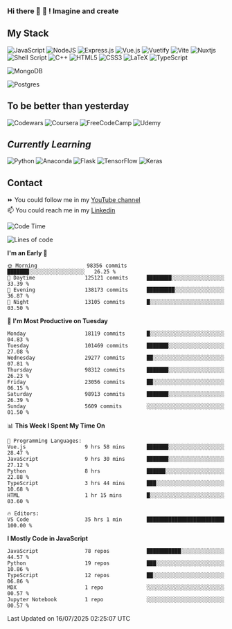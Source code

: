 ### Hi there 👋 🤖 ! Imagine and create

## My Stack
![JavaScript](https://img.shields.io/badge/javascript-%23323330.svg?style=for-the-badge&logo=javascript&logoColor=%23F7DF1E) ![NodeJS](https://img.shields.io/badge/node.js-6DA55F?style=for-the-badge&logo=node.js&logoColor=white) <img alt="Express.js" src="https://img.shields.io/badge/express.js%20-%23404d59.svg?&style=for-the-badge"/> ![Vue.js](https://img.shields.io/badge/vuejs-%2335495e.svg?style=for-the-badge&logo=vuedotjs&logoColor=%234FC08D) ![Vuetify](https://img.shields.io/badge/Vuetify-1867C0?style=for-the-badge&logo=vuetify&logoColor=AEDDFF) ![Vite](https://img.shields.io/badge/vite-%23646CFF.svg?style=for-the-badge&logo=vite&logoColor=white) ![Nuxtjs](https://img.shields.io/badge/Nuxt-002E3B?style=for-the-badge&logo=nuxtdotjs&logoColor=#00DC82) ![Shell Script](https://img.shields.io/badge/shell_script-%23121011.svg?style=for-the-badge&logo=gnu-bash&logoColor=white) ![C++](https://img.shields.io/badge/c++-%2300599C.svg?style=for-the-badge&logo=c%2B%2B&logoColor=white) ![HTML5](https://img.shields.io/badge/html5-%23E34F26.svg?style=for-the-badge&logo=html5&logoColor=white) ![CSS3](https://img.shields.io/badge/css3-%231572B6.svg?style=for-the-badge&logo=css3&logoColor=white) ![LaTeX](https://img.shields.io/badge/latex-%23008080.svg?style=for-the-badge&logo=latex&logoColor=white) ![TypeScript](https://img.shields.io/badge/typescript-%23007ACC.svg?style=for-the-badge&logo=typescript&logoColor=white)
<div>
  <img alt="MongoDB" src ="https://img.shields.io/badge/MongoDB-%234ea94b.svg?&style=for-the-badge&logo=mongodb&logoColor=white"/>
  
  ![Postgres](https://img.shields.io/badge/postgres-%23316192.svg?style=for-the-badge&logo=postgresql&logoColor=white)
</div>

## To be better than yesterday
![Codewars](https://img.shields.io/badge/Codewars-B1361E?style=for-the-badge&logo=codewars&logoColor=grey)
  ![Coursera](https://img.shields.io/badge/Coursera-%230056D2.svg?style=for-the-badge&logo=Coursera&logoColor=white)
  ![FreeCodeCamp](https://img.shields.io/badge/Freecodecamp-%23123.svg?&style=for-the-badge&logo=freecodecamp&logoColor=green)
  ![Udemy](https://img.shields.io/badge/Udemy-A435F0?style=for-the-badge&logo=Udemy&logoColor=white)

## *Currently Learning*
![Python](https://img.shields.io/badge/python-3670A0?style=for-the-badge&logo=python&logoColor=ffdd54) ![Anaconda](https://img.shields.io/badge/Anaconda-%2344A833.svg?style=for-the-badge&logo=anaconda&logoColor=white) 
![Flask](https://img.shields.io/badge/flask-%23000.svg?style=for-the-badge&logo=flask&logoColor=white) ![TensorFlow](https://img.shields.io/badge/TensorFlow-%23FF6F00.svg?style=for-the-badge&logo=TensorFlow&logoColor=white) ![Keras](https://img.shields.io/badge/Keras-%23D00000.svg?style=for-the-badge&logo=Keras&logoColor=white)

## Contact
⏩ You could follow me in my <a href="https://www.youtube.com/c/ViktorJimenezF" target="blank">YouTube channel</a>   <br>
📫 You could reach me in my <a href="https://www.linkedin.com/in/victorjuanjimenez/" target="blank">Linkedin</a>  

<!--START_SECTION:waka-->
![Code Time](http://img.shields.io/badge/Code%20Time-3%2C758%20hrs%2056%20mins-blue)

![Lines of code](https://img.shields.io/badge/From%20Hello%20World%20I%27ve%20Written-659.5%20million%20lines%20of%20code-blue)

**I'm an Early 🐤** 

```text
🌞 Morning                98356 commits       ███████░░░░░░░░░░░░░░░░░░   26.25 % 
🌆 Daytime                125121 commits      ████████░░░░░░░░░░░░░░░░░   33.39 % 
🌃 Evening                138173 commits      █████████░░░░░░░░░░░░░░░░   36.87 % 
🌙 Night                  13105 commits       █░░░░░░░░░░░░░░░░░░░░░░░░   03.50 % 
```
📅 **I'm Most Productive on Tuesday** 

```text
Monday                   18119 commits       █░░░░░░░░░░░░░░░░░░░░░░░░   04.83 % 
Tuesday                  101469 commits      ███████░░░░░░░░░░░░░░░░░░   27.08 % 
Wednesday                29277 commits       ██░░░░░░░░░░░░░░░░░░░░░░░   07.81 % 
Thursday                 98312 commits       ███████░░░░░░░░░░░░░░░░░░   26.23 % 
Friday                   23056 commits       ██░░░░░░░░░░░░░░░░░░░░░░░   06.15 % 
Saturday                 98913 commits       ███████░░░░░░░░░░░░░░░░░░   26.39 % 
Sunday                   5609 commits        ░░░░░░░░░░░░░░░░░░░░░░░░░   01.50 % 
```


📊 **This Week I Spent My Time On** 

```text
💬 Programming Languages: 
Vue.js                   9 hrs 58 mins       ███████░░░░░░░░░░░░░░░░░░   28.47 % 
JavaScript               9 hrs 30 mins       ███████░░░░░░░░░░░░░░░░░░   27.12 % 
Python                   8 hrs               ██████░░░░░░░░░░░░░░░░░░░   22.88 % 
TypeScript               3 hrs 44 mins       ███░░░░░░░░░░░░░░░░░░░░░░   10.68 % 
HTML                     1 hr 15 mins        █░░░░░░░░░░░░░░░░░░░░░░░░   03.60 % 

🔥 Editors: 
VS Code                  35 hrs 1 min        █████████████████████████   100.00 % 
```

**I Mostly Code in JavaScript** 

```text
JavaScript               78 repos            ███████████░░░░░░░░░░░░░░   44.57 % 
Python                   19 repos            ███░░░░░░░░░░░░░░░░░░░░░░   10.86 % 
TypeScript               12 repos            ██░░░░░░░░░░░░░░░░░░░░░░░   06.86 % 
MDX                      1 repo              ░░░░░░░░░░░░░░░░░░░░░░░░░   00.57 % 
Jupyter Notebook         1 repo              ░░░░░░░░░░░░░░░░░░░░░░░░░   00.57 % 
```




 Last Updated on 16/07/2025 02:25:07 UTC
<!--END_SECTION:waka-->

<!--
**ViktorJJF/ViktorJJF** is a ✨ _special_ ✨ repository because its `README.md` (this file) appears on your GitHub profile.



Here are some ideas to get you started:

- 🔭 I’m currently working on ...
- 🌱 I’m currently learning ...
- 👯 I’m looking to collaborate on ...
- 🤔 I’m looking for help with ...
- 💬 Ask me about ...
- 📫 How to reach me: ...
- 😄 Pronouns: ...
- ⚡ Fun fact: ...
-->
